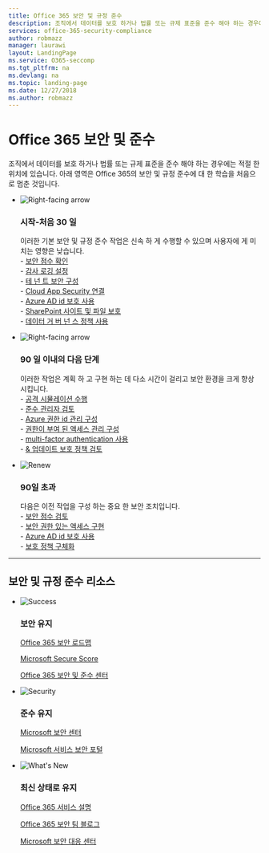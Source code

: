 ```yaml
---
title: Office 365 보안 및 규정 준수
description: 조직에서 데이터를 보호 하거나 법률 또는 규제 표준을 준수 해야 하는 경우에는 적절 한 위치에 있습니다. 여기에서 Office 365의 보안 및 규정 준수에 대 한 정보를 확인할 수 있습니다.
services: office-365-security-compliance
author: robmazz
manager: laurawi
layout: LandingPage
ms.service: O365-seccomp
ms.tgt_pltfrm: na
ms.devlang: na
ms.topic: landing-page
ms.date: 12/27/2018
ms.author: robmazz
---
```

# <a name="office-365-security-and-compliance"></a>Office 365 보안 및 준수

조직에서 데이터를 보호 하거나 법률 또는 규제 표준을 준수 해야 하는 경우에는 적절 한 위치에 있습니다. 아래 영역은 Office 365의 보안 및 규정 준수에 대 한 학습을 처음으로 멈춘 것입니다.

<ul class="cardsF panelContent">
    <li>
        <div class="cardSize">
            <div class="cardPadding">
                <div class="card">
                    <div class="cardImageOuter">
                        <div class="cardImage">
                            <img src="https://docs.microsoft.com/office/media/icons/caret-right-blue.svg" alt="Right-facing arrow" />
                        </div>
                    </div>
                    <div class="cardText">
                        <h3>시작-처음 30 일</h3>
                <p>이러한 기본 보안 및 규정 준수 작업은 신속 하 게 수행할 수 있으며 사용자에 게 미치는 영향은 낮습니다. <br> - <a href="office-365-secure-score.md" target="_blank">보안 점수 확인</a> <br> - <a href="search-the-audit-log-in-security-and-compliance.md">감사 로깅 설정</a> <br> - <a href="tenant-wide-setup-for-increased-security.md">테 넌 트 보안 구성</a> <br> - <a href="https://docs.microsoft.com/cloud-app-security/connect-office-365-to-microsoft-cloud-app-security">Cloud App Security 연결</a> <br> - <a href="https://docs.microsoft.com/azure/active-directory/active-directory-identityprotection-enable">Azure AD id 보호 사용</a> <br> - <a href="https://docs.microsoft.com/office365/enterprise/secure-sharepoint-online-sites-and-files">SharePoint 사이트 및 파일 보호</a> <br> - <a href="configure-supervision-policies.md">데이터 거 버 넌 스 정책 사용</a> </p>
                    </div>
                </div>
            </div>
        </div>
    </li>
    <li>
        <div class="cardSize">
            <div class="cardPadding">
                <div class="card">
                    <div class="cardImageOuter">
                        <div class="cardImage">
                            <img src="https://docs.microsoft.com/office/media/icons/caret-right-blue.svg" alt="Right-facing arrow" />
                        </div>
                    </div>
                    <div class="cardText">
                        <h3>90 일 이내의 다음 단계</h3>
                        <p>이러한 작업은 계획 하 고 구현 하는 데 다소 시간이 걸리고 보안 환경을 크게 향상 시킵니다. <br> - <a href="attack-simulator.md">공격 시뮬레이션 수행</a> <br> - <a href="meet-data-protection-and-regulatory-reqs-using-microsoft-cloud.md">준수 관리자 검토</a> <br> - <a href="https://docs.microsoft.com/azure/active-directory/privileged-identity-management/pim-configure">Azure 권한 id 관리 구성</a> <br> - <a href="privileged-access-management-configuration.md">권한이 부여 된 액세스 관리 구성</a>  <br> - <a href="https://docs.microsoft.com/azure/active-directory/authentication/concept-mfa-howitworks">multi-factor authentication 사용</a> <br> - <a href="protect-against-threats.md">& 업데이트 보호 정책 검토</a> </p>
                    </div>
                </div>
            </div>
        </div>
    </li>
    <li>
        <div class="cardSize">
            <div class="cardPadding">
                <div class="card">
                    <div class="cardImageOuter">
                        <div class="cardImage">
                            <img src="https://docs.microsoft.com/office/media/icons/renew.svg" alt="Renew" />
                        </div>
                    </div>
                    <div class="cardText">
                        <h3>90일 초과</h3>
                        <p>다음은 이전 작업을 구성 하는 중요 한 보안 조치입니다.<br>
                        - <a href="office-365-secure-score.md" target="_blank">보안 점수 검토</a><br>
                        - <a href="https://docs.microsoft.com/windows-server/identity/securing-privileged-access/securing-privileged-access">보안 권한 있는 액세스 구현</a><br>
                        - <a href="https://docs.microsoft.com/azure/active-directory/active-directory-identityprotection">Azure AD id 보호 사용</a><br>
                        - <a href="protect-against-threats.md">보호 정책 구체화</a><br></p>
                    </div>
                </div>
            </div>
        </div>
    </li>
</ul>

<hr>
<h2>보안 및 규정 준수 리소스</h2>

<ul class="panelContent cardsF">
    <li>
        <div class="cardSize">
            <div class="cardPadding">
                <div class="card">
                    <div class="cardImageOuter">
                        <div class="cardImage">
                            <img src="https://docs.microsoft.com/office/media/icons/success-blue.svg" alt="Success" data-linktype="external">
                        </div>
                    </div>
                    <div class="cardText">
                        <h3>보안 유지</h3>
                        <p><a href="security-roadmap.md">Office 365 보안 로드맵</a></p>
                        <p><a href="office-365-secure-score.md" target="_blank">Microsoft Secure Score</a></p>
                        <p><a href="https://protection.office.com" target="_blank">Office 365 보안 및 준수 센터</a></p>
                    </div>
                </div>
            </div>
        </div>
    </li>
    <li>
        <div class="cardSize">
            <div class="cardPadding">
                <div class="card">
                    <div class="cardImageOuter">
                        <div class="cardImage">
                            <img src="https://docs.microsoft.com/office/media/icons/security-blue.svg" alt="Security" data-linktype="external">
                        </div>
                    </div>
                    <div class="cardText">
                        <h3>준수 유지</h3>
                        <p><a href="https://www.microsoft.com/trustcenter" target="_blank">Microsoft 보안 센터</a></p>
                        <p><a href="https://servicetrust.microsoft.com" target="_blank">Microsoft 서비스 보안 포털</a></p>
                    </div>
                </div>
            </div>
        </div>
    </li>
    <li>
        <div class="cardSize">
            <div class="cardPadding">
                <div class="card">
                    <div class="cardImageOuter">
                        <div class="cardImage">
                            <img src="https://docs.microsoft.com/office/media/icons/whats-new-megaphone-blue.svg" alt="What's New" data-linktype="external">
                        </div>
                    </div>
                    <div class="cardText">
                        <h3>최신 상태로 유지</h3>
                        <p><a href="https://docs.microsoft.com/office365/servicedescriptions/office-365-service-descriptions-technet-library" target="_blank">Office 365 서비스 설명</a></p>
                        <p><a href="https://blogs.technet.microsoft.com/office365security" target="_blank">Office 365 보안 팀 블로그</a></p>
                        <p><a href="https://www.microsoft.com/msrc" target="_blank">Microsoft 보안 대응 센터</a></p>
                    </div>
                </div>
            </div>
        </div>
    </li>
</ul>